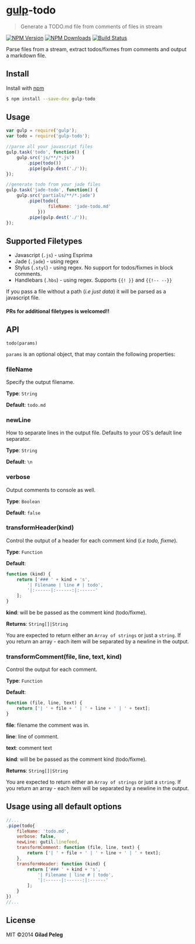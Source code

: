 # [gulp](https://github.com/wearefractal/gulp)-todo
> Generate a TODO.md file from comments of files in stream

[![NPM Version](http://img.shields.io/npm/v/gulp-todo.svg?style=flat)](https://npmjs.org/package/gulp-todo)
[![NPM Downloads](http://img.shields.io/npm/dm/gulp-todo.svg?style=flat)](https://npmjs.org/package/gulp-todo)
[![Build Status](http://img.shields.io/travis/pgilad/gulp-todo.svg?style=flat)](https://travis-ci.org/pgilad/gulp-todo)

Parse files from a stream, extract todos/fixmes from comments and output a markdown file.

## Install

Install with [npm](https://npmjs.org/package/gulp-todo)

```bash
$ npm install --save-dev gulp-todo
```

## Usage

```js
var gulp = require('gulp');
var todo = require('gulp-todo');

//parse all your javascript files
gulp.task('todo', function() {
    gulp.src('js/**/*.js')
        .pipe(todo())
        .pipe(gulp.dest('./'));
});

//generate todo from your jade files
gulp.task('jade-todo', function() {
    gulp.src('partials/**/*.jade')
        .pipe(todo({
                fileName: 'jade-todo.md'
            }))
        .pipe(gulp.dest('./'));
});
```

## Supported Filetypes

- Javascript (`.js`) - using Esprima
- Jade (`.jade`) - using regex
- Stylus (`.styl`) - using regex. No support for todos/fixmes in block comments.
- Handlebars (`.hbs`) - using regex. Supports `{{! }}` and `{{!-- --}}`

If you pass a file without a path (*i.e just data*) it will be parsed as a javascript file.

#### PRs for additional filetypes is welcomed!!

## API

`todo(params)`

`params` is an optional object, that may contain the following properties:

### fileName

Specify the output filename.

**Type**: `String`

**Default**: `todo.md`

### newLine

How to separate lines in the output file. Defaults to your OS's default line separator.

**Type**: `String`

**Default**: `\n`

### verbose

Output comments to console as well.

**Type**: `Boolean`

**Default**: `false`

### transformHeader(kind)

Control the output of a header for each comment kind (*i.e todo, fixme*).

**Type**: `Function`

**Default**:
```js
function (kind) {
    return ['### ' + kind + 's',
        '| Filename | line # | todo',
        '|:------|:------:|:------'
    ];
}
```

**kind**: will be be passed as the comment kind (todo/fixme).

**Returns**: `String[]|String`

You are expected to return either an `Array of strings` or just a `string`. If you return an array - each item will be separated by a newline in the output.

### transformComment(file, line, text, kind)

Control the output for each comment.

**Type**: `Function`

**Default**:
```js
function (file, line, text) {
    return ['| ' + file + ' | ' + line + ' | ' + text];
}
```

**file**: filename the comment was in.

**line**: line of comment.

**text**: comment text

**kind**: will be be passed as the comment kind (todo/fixme).

**Returns**: `String[]|String`

You are expected to return either an `Array of strings` or just a `string`. If you return an array - each item will be separated by a newline in the output.

## Usage using all default options

```js
//...
.pipe(todo{
    fileName: 'todo.md',
    verbose: false,
    newLine: gutil.linefeed,
    transformComment: function (file, line, text) {
        return ['| ' + file + ' | ' + line + ' | ' + text];
    },
    transformHeader: function (kind) {
        return ['### ' + kind + 's',
            '| Filename | line # | todo',
            '|:------|:------:|:------'
        ];
    }
})
//...
```

## License

MIT ©2014 **Gilad Peleg**
